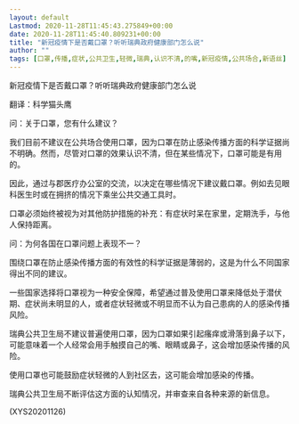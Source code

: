 ```yaml
---
layout: default
Lastmod: 2020-11-28T11:45:43.275849+00:00
date: 2020-11-28T11:45:40.809231+00:00
title: "新冠疫情下是否戴口罩？听听瑞典政府健康部门怎么说"
author: ""
tags: [口罩,传播,症状,公共卫生,轻微,瑞典,认识不清,的嘴,新冠疫情,公共场合,新语丝]
---
```


新冠疫情下是否戴口罩？听听瑞典政府健康部门怎么说

翻译：科学猫头鹰

问：关于口罩，您有什么建议？

我们目前不建议在公共场合使用口罩，因为口罩在防止感染传播方面的科学证据尚不明确。然而，尽管对口罩的效果认识不清，但在某些情况下，口罩可能是有用的。

因此，通过与郡医疗办公室的交流，以决定在哪些情况下建议戴口罩。例如去见眼科医生时或在拥挤的情况下乘坐公共交通工具时。

口罩必须始终被视为对其他防护措施的补充：有症状时呆在家里，定期洗手，与他人保持距离。

问：为何各国在口罩问题上表现不一？

围绕口罩在防止感染传播方面的有效性的科学证据是薄弱的，这是为什么不同国家得出不同的建议。

一些国家选择将口罩视为一种安全保障，希望通过普及使用口罩来降低处于潜伏期、症状尚未明显的人，或者症状轻微或不明显而不认为自己患病的人的感染传播风险。

瑞典公共卫生局不建议普遍使用口罩，因为口罩如果引起瘙痒或滑落到鼻子以下，可能意味着一个人经常会用手触摸自己的嘴、眼睛或鼻子，这会增加感染传播的风险。

使用口罩也可能鼓励症状轻微的人到社区去，这可能会增加感染的传播。

瑞典公共卫生局不断评估这方面的认知情况，并审查来自各种来源的新信息。

(XYS20201126)


